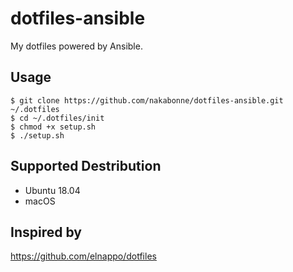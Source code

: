 # dotfiles-ansible
My dotfiles powered by Ansible.

## Usage

```
$ git clone https://github.com/nakabonne/dotfiles-ansible.git ~/.dotfiles
$ cd ~/.dotfiles/init
$ chmod +x setup.sh
$ ./setup.sh
```

## Supported Destribution

- Ubuntu 18.04
- macOS

## Inspired by

https://github.com/elnappo/dotfiles
